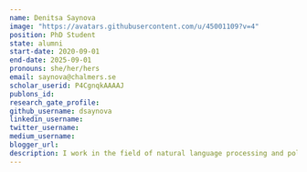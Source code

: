 ```yaml
---
name: Denitsa Saynova
image: "https://avatars.githubusercontent.com/u/45001109?v=4"
position: PhD Student
state: alumni
start-date: 2020-09-01
end-date: 2025-09-01
pronouns: she/her/hers
email: saynova@chalmers.se
scholar_userid: P4CgnqkAAAAJ
publons_id:
research_gate_profile:
github_username: dsaynova
linkedin_username: 
twitter_username:
medium_username:
blogger_url:
description: I work in the field of natural language processing and political science. My interests are in representation and explainability within language models and how that may contribute to the study of political behaviour. 
---
```

